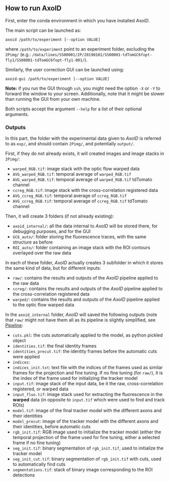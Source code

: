 ## How to run AxoID
First, enter the conda environment in which you have installed *AxoID*. 

The main script can be launched as:
```
axoid /path/to/experiment [--option VALUE]
```
where `/path/to/experiment` point to an experiment folder, excluding the `2Pimg/` (e.g.: `/data/lines/SS00001/2P/20190101/SS00001-tdTomGC6fopt-fly1/SS00001-tdTomGC6fopt-fly1-001/`).

Similarly, the user correction GUI can be launched using:
```
axoid-gui /path/to/experiment [--option VALUE]
```
**Note:** if you run the GUI through `ssh`, you might need the option `-X` or `-Y` to forward the window to your screen. Additionally, note that it might be slower than running the GUI from your own machine.

Both scripts accept the argument `--help` for a list of their optional arguments.


### Outputs
In this part, the folder with the experimental data given to *AxoID* is referred to as `exp/`, and should contain `2Pimg/`, and potentially `output/`.  

First, if they do not already exists, it will created images and image stacks in `2Pimg/`:
  * `warped_RGB.tif`: image stack with the optic flow warped data
  * `AVG_warped_RGB.tif`: temporal average of `warped_RGB.tif`
  * `AVG_warped_RGB.tif`: temporal average of `warped_RGB.tif` tdTomato channel
  * `ccreg_RGB.tif`: image stack with the cross-correlation registered data
  * `AVG_ccreg_RGB.tif`: temporal average of `ccreg_RGB.tif`
  * `AVG_ccreg_RGB.tif`: temporal average of `ccreg_RGB.tif` tdTomato channel

Then, it will create 3 folders (if not already existing):
  * `axoid_internal/`: all the data internal to *AxoID* will be stored there, for debugging purposes, and for the GUI
  * `GC6_auto/`: folder storing the fluorescence traces, with the same structure as before
  * `ROI_auto/`: folder containing an image stack with the ROI contours overlayed over the raw data

In each of these folder, *AxoID* actually creates 3 subfolder in which it stores the same kind of data, but for different inputs:
  * `raw/`: contains the results and outputs of the *AxoID* pipeline applied to the raw data
  * `ccreg/`: contains the results and outputs of the *AxoID* pipeline applied to the cross-correlation registered data
  * `warped/`: contains the results and outputs of the *AxoID* pipeline applied to the optic flow warped data

In the `axoid_internal` folder, *AxoID* will saved the following outputs (note that `raw/` might not have them all as its pipeline is slightly simplified, see [Pipeline](./Pipeline.md):
  * `cuts.pkl`: the cuts automatically applied to the model, as python pickled object
  * `identities.tif`: the final identity frames
  * `identities_precut.tif`: the identity frames before the automatic cuts were applied
  * `indices`:
  * `indices_init.txt`: text file with the indices of the frames used as similar frames for the projection and fine tuning. If no fine tuning (for `raw/`), it is the index of the frame used for initializing the tracker model
  * `input.tif`: image stack of the input data, be it the raw, cross-correlation registered, or warped data
  * `input_fluo.tif`: image stack used for extracting the fluorescence in the **warped** data (in opposite to `input.tif` which were used to find and track ROIs)
  * `model.tif`: image of the final tracker model with the different axons and their identities
  * `model_precut`: image of the tracker model with the different axons and their identities, before automatic cuts
  * `rgb_init.tif`: RGB image used to initialize the tracker model (either the temporal projection of the frame used for fine tuning, either a selected frame if no fine tuning)
  * `seg_init.tif`: binary segmentation of `rgb_init.tif`, used to initialize the tracker model
  * `seg_init_cut.tif`: binary segmentation of `rgb_init.tif` with cuts, used to automatically find cuts
  * `segmentations.tif`: stack of binary image corresponding to the ROI detections
